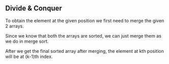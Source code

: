 ## Divide & Conquer

To obtain the element at the given position we first need to merge the given 2 arrays.

Since we know that both the arrays are sorted, we can just merge them as we do in merge sort.

After we get the final sorted array after merging, the element at kth position will be at (k-1)th index.